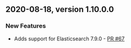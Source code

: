## 2020-08-18, version 1.10.0.0

### New Features
* Adds support for Elasticsearch 7.9.0 - [PR #67](https://github.com/opendistro-for-elasticsearch/job-scheduler/pull/67)